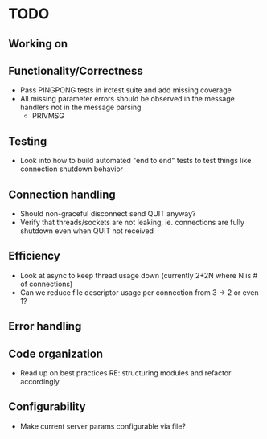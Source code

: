 # TODO

## Working on

## Functionality/Correctness
- Pass PINGPONG tests in irctest suite and add missing coverage
- All missing parameter errors should be observed in the message handlers not in the message parsing
    - PRIVMSG

## Testing
- Look into how to build automated "end to end" tests to test things like connection shutdown behavior

## Connection handling
- Should non-graceful disconnect send QUIT anyway?
- Verify that threads/sockets are not leaking, ie. connections are fully shutdown even when QUIT not received

## Efficiency
- Look at async to keep thread usage down (currently 2+2N where N is # of connections)
- Can we reduce file descriptor usage per connection from 3 -> 2 or even 1?

## Error handling

## Code organization
- Read up on best practices RE: structuring modules and refactor accordingly 

## Configurability
- Make current server params configurable via file?

